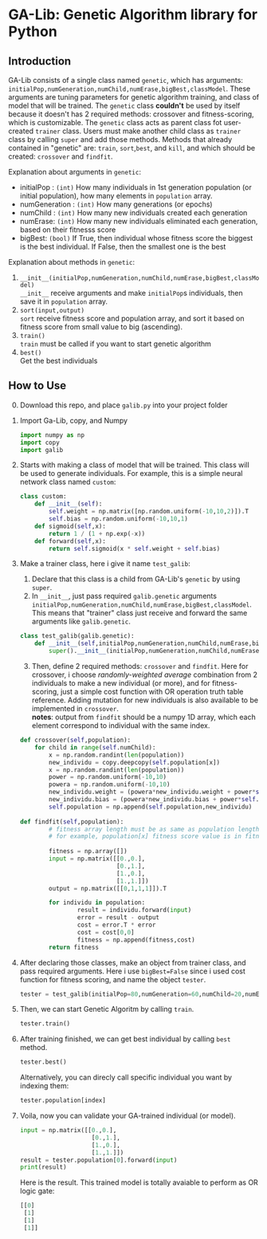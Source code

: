 # GA-Lib: Genetic Algorithm library for Python

## Introduction
GA-Lib consists of a single class named `genetic`, which has arguments: `initialPop,numGeneration,numChild,numErase,bigBest,classModel`. These arguments are tuning parameters for genetic algorithm training, and class of model that will be trained. The `genetic` class **couldn't** be used by itself because it doesn't has 2 required methods: crossover and fitness-scoring, which is customizable. The `genetic` class acts as parent class fot user-created `trainer` class. Users must make another child class as `trainer` class by calling `super` and add those methods. Methods that already contained in "genetic" are: `train`, `sort`,`best`, and `kill`, and which should be created: `crossover` and `findfit`.

Explanation about arguments in `genetic`:
* initialPop    : `(int)` How many individuals in 1st generation population (or initial population), how many elements in `population` array.
* numGeneration : `(int)` How many generations (or epochs)
* numChild : `(int)` How many new individuals created each generation
* numErase: `(int)` How many new individuals eliminated each generation, based on their fitnesss score
* bigBest: `(bool)` If True, then individual whose fitness score the biggest is the best individual. If False, then the smallest one is the best 


Explanation about methods in `genetic`:
1. `__init__(initialPop,numGeneration,numChild,numErase,bigBest,classModel)`
    <br>`__init__` receive arguments and make `initialPop`s individuals, then save it in `population` array. 
2. `sort(input,output)`
    <br>`sort` receive fitness score and population array, and sort it based on fitness score from small value to big (ascending).
3. `train()`
    <br>`train` must be called if you want to start genetic algorithm
4. `best()`
    <br> Get the best individuals


## How to Use
0. Download this repo, and place `galib.py` into your project folder
1. Import Ga-Lib, copy, and Numpy
    ```python
    import numpy as np
    import copy
    import galib
    ```
    
2. Starts with making a class of model that will be trained. This class will be used to generate individuals. For example, this is a simple neural network class named `custom`:
    ```python
    class custom:
        def __init__(self):
            self.weight = np.matrix([np.random.uniform(-10,10,2)]).T
            self.bias = np.random.uniform(-10,10,1)
        def sigmoid(self,x):
            return 1 / (1 + np.exp(-x))
        def forward(self,x):
            return self.sigmoid(x * self.weight + self.bias)
    ```
3. Make a trainer class, here i give it name `test_galib`:
    1. Declare that this class is a child from GA-Lib's `genetic` by using `super`.
    2. In `__init__`, just pass required `galib.genetic` arguments `initialPop,numGeneration,numChild,numErase,bigBest,classModel`. This means that "trainer" class just receive and forward the same arguments like `galib.genetic`.
    ```python
    class test_galib(galib.genetic):
        def __init__(self,initialPop,numGeneration,numChild,numErase,bigBest,classModel):
            super().__init__(initialPop,numGeneration,numChild,numErase,bigBest,classModel)
    ```
    3. Then, define 2 required methods: `crossover` and `findfit`. Here for crossover, i choose *randomly-weighted average* combination from 2 individuals to make a new individual (or more), and for fitness-scoring, just a simple cost function with OR operation truth table reference. Adding mutation for new individuals is also available to be implemented in `crossover`.
    <br>**notes**: output from `findfit` should be a numpy 1D array, which each element correspond to individual with the same index.
    
    ```python
    def crossover(self,population):
        for child in range(self.numChild):
            x = np.random.randint(len(population))
            new_individu = copy.deepcopy(self.population[x])
            x = np.random.randint(len(population))
            power = np.random.uniform(-10,10)
            powera = np.random.uniform(-10,10)
            new_individu.weight = (powera*new_individu.weight + power*self.population[x].weight) / 2
            new_individu.bias = (powera*new_individu.bias + power*self.population[x].bias) / 2
            self.population = np.append(self.population,new_individu)
                
    def findfit(self,population):
            # fitness array length must be as same as population length, and each element correspond to individual with the same index in `population` array
            # for example, population[x] fitness score value is in fitness[x].
            
            fitness = np.array([])
            input = np.matrix([[0.,0.],
                               [0.,1.],
                               [1.,0.],
                               [1.,1.]])
            output = np.matrix([[0,1,1,1]]).T

            for individu in population:
                    result = individu.forward(input)    
                    error = result - output
                    cost = error.T * error
                    cost = cost[0,0]
                    fitness = np.append(fitness,cost)
            return fitness
    ```
4. After declaring those classes, make an object from trainer class, and pass required arguments. Here i use `bigBest=False` since i used cost function for fitness scoring, and name the object `tester`.
    ```python
    tester = test_galib(initialPop=80,numGeneration=60,numChild=20,numErase=20,bigBest=False,classModel=custom)
    ```
5. Then, we can start Genetic Algoritm by calling `train`.
    ```python
    tester.train()
    ```
6. After training finished, we can get best individual by calling `best` method.
    ```python
    tester.best()
    ```
    Alternatively, you can direcly call specific individual you want by indexing them:
    ```python
    tester.population[index]
    ```
7. Voila, now you can validate your GA-trained individual (or model).
    ```python
    input = np.matrix([[0.,0.],
                        [0.,1.],
                        [1.,0.],
                        [1.,1.]])
    result = tester.population[0].forward(input)
    print(result)
    ```
    Here is the result. This trained model is totally avaiable to perform as OR logic gate:
    ```python
    [[0]
     [1]
     [1]
     [1]]
    ```
